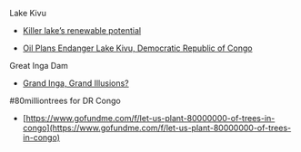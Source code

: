 

Lake Kivu

* [Killer lake’s renewable potential ](https://www.wartsila.com/twentyfour7/energy/killer-lake-renewable-potential)

* [Oil Plans Endanger Lake Kivu, Democratic Republic of Congo](https://mennocreationcare.org/oil-plans-endanger-lake-kivu-democratic-republic-of-congo/)

Great Inga Dam

* [Grand Inga, Grand Illusions?](https://www.internationalrivers.org/resources/grand-inga-grand-illusions-1949)

#80milliontrees for DR Congo

* [https://www.gofundme.com/f/let-us-plant-80000000-of-trees-in-congo](https://www.gofundme.com/f/let-us-plant-80000000-of-trees-in-congo)
